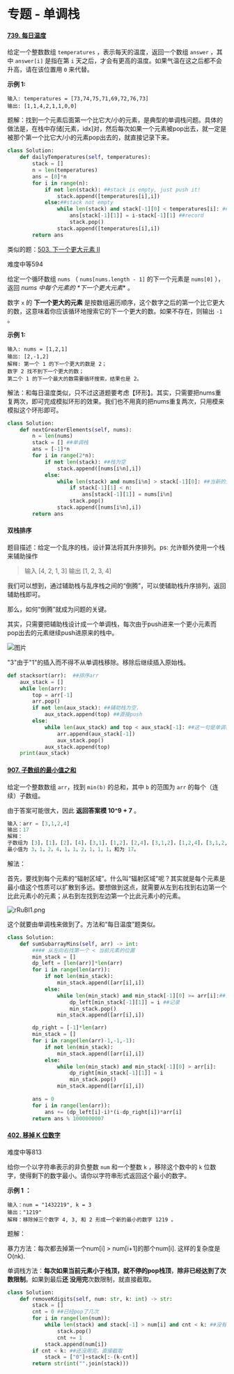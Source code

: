 # 专题 - 单调栈

#### [739. 每日温度](https://leetcode-cn.com/problems/daily-temperatures/)

给定一个整数数组 `temperatures` ，表示每天的温度，返回一个数组 `answer` ，其中 `answer[i]` 是指在第 `i` 天之后，才会有更高的温度。如果气温在这之后都不会升高，请在该位置用 `0` 来代替。

**示例 1:**

```
输入: temperatures = [73,74,75,71,69,72,76,73]
输出: [1,1,4,2,1,1,0,0]
```

题解：找到一个元素后面第一个比它大/小的元素，是典型的单调栈问题。具体的做法是，在栈中存储[元素，idx]对，然后每次如果一个元素被pop出去，就一定是被那个第一个比它大/小的元素pop出去的，就直接记录下来。

```python
class Solution:
    def dailyTemperatures(self, temperatures):
        stack = []
        n = len(temperatures)
        ans = [0]*n
        for i in range(n):
            if not len(stack): ##stack is empty, just push it!
                stack.append([temperatures[i],i]) 
            else:##stack not empty
                while len(stack) and stack[-1][0] < temperatures[i]: ##iteratively pop stack top
                    ans[stack[-1][1]] = i-stack[-1][1] ##record
                    stack.pop()
                stack.append([temperatures[i],i])
        return ans
```



类似的题：[503. 下一个更大元素 II](https://leetcode-cn.com/problems/next-greater-element-ii/)

难度中等594

给定一个循环数组 `nums` （ `nums[nums.length - 1]` 的下一个元素是 `nums[0]` ），返回 *nums 中每个元素的 \**下一个更大元素*** 。

数字 `x` 的 **下一个更大的元素** 是按数组遍历顺序，这个数字之后的第一个比它更大的数，这意味着你应该循环地搜索它的下一个更大的数。如果不存在，则输出 `-1` 。

 

**示例 1:**

```
输入: nums = [1,2,1]
输出: [2,-1,2]
解释: 第一个 1 的下一个更大的数是 2；
数字 2 找不到下一个更大的数； 
第二个 1 的下一个最大的数需要循环搜索，结果也是 2。
```

解法：和每日温度类似，只不过这道题要考虑【环形】。其实，只需要把nums重复两次，即可完成模拟环形的效果。我们也不用真的把nums重复两次，只用模来模拟这个环形即可。

```python
class Solution:
    def nextGreaterElements(self, nums):
        n = len(nums)
        stack = [] ##单调栈
        ans = [-1]*n
        for i in range(2*n):
            if not len(stack): ##栈为空
                stack.append([nums[i%n],i])
            else:
                while len(stack) and nums[i%n] > stack[-1][0]: ##当新的元素>栈顶，就不断pop栈顶
                    if stack[-1][1] < n:
                        ans[stack[-1][1]] = nums[i%n]
                    stack.pop()
                stack.append([nums[i%n],i])
        return ans

```









#### 双栈排序

题目描述：给定一个乱序的栈，设计算法将其升序排列。ps: 允许额外使用一个栈来辅助操作 

> 输入
> [4, 2, 1, 3]
> 输出
> [1, 2, 3, 4]

我们可以想到，通过辅助栈与乱序栈之间的“倒腾”，可以使辅助栈升序排列，返回辅助栈即可。

那么，如何“倒腾”就成为问题的关键。

其实，只需要把辅助栈设计成一个单调栈，每次由于push进来一个更小元素而pop出去的元素继续push进原来的栈中。

![图片](https://mmbiz.qpic.cn/mmbiz_png/oD5ruyVxxVFOuibeyibjsuYQLqXHTYIhJR8FWnSSX79hUWOBryWESDMcSCmeZqDoKJfEjV9DUfqQrpcNLBPibDeVw/640?wx_fmt=png&wxfrom=5&wx_lazy=1&wx_co=1)

"3"由于"1"的插入而不得不从单调栈移除。移除后继续插入原始栈。

```python
def stacksort(arr):  ##排序arr
    aux_stack = []
    while len(arr):
        top = arr[-1]
        arr.pop()
        if not len(aux_stack): ##辅助栈为空，
            aux_stack.append(top) ##直接push
        else:
            while len(aux_stack) and top < aux_stack[-1]: ##这一句是单调栈的核心。只要待插入元素<栈顶，就不停的pop栈顶。
                arr.append(aux_stack[-1])
                aux_stack.pop()
            aux_stack.append(top)
    print(aux_stack)
```



#### [907. 子数组的最小值之和](https://leetcode-cn.com/problems/sum-of-subarray-minimums/)

给定一个整数数组 `arr`，找到 `min(b)` 的总和，其中 `b` 的范围为 `arr` 的每个（连续）子数组。

由于答案可能很大，因此 **返回答案模 10^9 + 7** 。

```python
输入：arr = [3,1,2,4]
输出：17
解释：
子数组为 [3]，[1]，[2]，[4]，[3,1]，[1,2]，[2,4]，[3,1,2]，[1,2,4]，[3,1,2,4]。 
最小值为 3，1，2，4，1，1，2，1，1，1，和为 17。
```

解法：

首先，要找到每个元素的“辐射区域”。什么叫“辐射区域”呢？其实就是每个元素是最小值这个性质可以扩散到多远。要想做到这点，就需要从左到右找到右边第一个比此元素小的元素；从右到左找到左边第一个比此元素小的元素。

![rRuBI1.png](https://pic.leetcode-cn.com/1608858400-MFRUBI-rRuBI1.png)

这个就要由单调栈来做到了。方法和“每日温度”题类似。

```python
class Solution:
    def sumSubarrayMins(self, arr) -> int:
        #### 从左向右找第一个 < 当前元素的位置
        min_stack = []
        dp_left = [len(arr)]*len(arr)
        for i in range(len(arr)):
            if not len(min_stack):
                min_stack.append([arr[i],i])
            else:
                while len(min_stack) and min_stack[-1][0] >= arr[i]:##当前元素比栈顶还小
                    dp_left[min_stack[-1][1]] = i ##记录
                    min_stack.pop()
                min_stack.append([arr[i],i])

        dp_right = [-1]*len(arr)
        min_stack = []
        for i in range(len(arr)-1,-1,-1):
            if not len(min_stack):
                min_stack.append([arr[i],i])
            else:
                while len(min_stack) and min_stack[-1][0] > arr[i]:
                    dp_right[min_stack[-1][1]] = i
                    min_stack.pop()
                min_stack.append([arr[i],i])
                
        ans = 0
        for i in range(len(arr)):
            ans += (dp_left[i]-i)*(i-dp_right[i])*arr[i]
        return ans % 1000000007
```





#### [402. 移掉 K 位数字](https://leetcode.cn/problems/remove-k-digits/)

难度中等813

给你一个以字符串表示的非负整数 `num` 和一个整数 `k` ，移除这个数中的 `k` 位数字，使得剩下的数字最小。请你以字符串形式返回这个最小的数字。

**示例 1 ：**

```
输入：num = "1432219", k = 3
输出："1219"
解释：移除掉三个数字 4, 3, 和 2 形成一个新的最小的数字 1219 。
```

题解：

暴力方法：每次都去掉第一个num[i] > num[i+1]的那个num[i]. 这样的复杂度是O(nk).

单调栈方法：**每次如果当前元素小于栈顶，就不停的pop栈顶**，**除非已经达到了次数限制**。如果到最后**还 没用完**次数限制，就直接截取。

```python
class Solution:
    def removeKdigits(self, num: str, k: int) -> str:
        stack = []
        cnt = 0 ##已经pop了几次
        for i in range(len(num)):
            while len(stack) and stack[-1] > num[i] and cnt < k: ##没有达到次数限制
                stack.pop()
                cnt += 1
            stack.append(num[i])
        if cnt < k: ##还没用完，直接截取
            stack = ["0"]+stack[:-(k-cnt)] 
        return str(int("".join(stack)))
```

